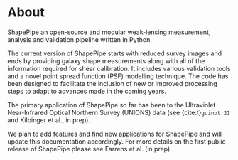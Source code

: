 # About

ShapePipe an open-source and modular weak-lensing measurement, analysis and
validation pipeline written in Python.

The current version of ShapePipe starts with reduced survey images and ends by
providing galaxy shape measurements along with all of the information required for
shear calibration. It includes various validation tools and a novel point spread
function (PSF) modelling technique. The code has been designed to facilitate
the inclusion of new or improved processing steps to adapt to advances made
in the coming years.

The primary application of ShapePipe so far has been to the Ultraviolet
Near-Infrared Optical Northern Survey (UNIONS) data (see {cite:t}`guinot:21`
and Kilbinger et al., in prep).

We plan to add features and find new applications for ShapePipe and will update
this documentation accordingly. For more details on the first public release
of ShapePipe please see Farrens et al. (in prep).
